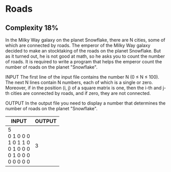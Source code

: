 # Roads
## Complexity 18%

In the Milky Way galaxy on the planet Snowflake, there are N cities, some of which are connected by roads. The emperor of the Milky Way galaxy decided to make an stocktaking of the roads on the planet Snowflake. But as it turned out, he is not good at math, so he asks you to count the number of roads. It is required to write a program that helps the emperor count the number of roads on the planet &quot;Snowflake&quot;.

INPUT The first line of the input file contains the number N (0 ≤ N ≤ 100). The next N lines contain N numbers, each of which is a single or zero. Moreover, if in the position (i, j) of a square matrix is ​​one, then the i-th and j-th cities are connected by roads, and if zero, they are not connected.

OUTPUT In the output file you need to display a number that determines the number of roads on the planet &quot;Snowflake&quot;.


| INPUT                                                              | OUTPUT                 |
|--------------------------------------------------------------------|------------------------|
| 5<br>0 1 0 0 0<br>1 0 1 1 0<br>0 1 0 0 0<br>0 1 0 0 0<br>0 0 0 0 0 | 3                      |
